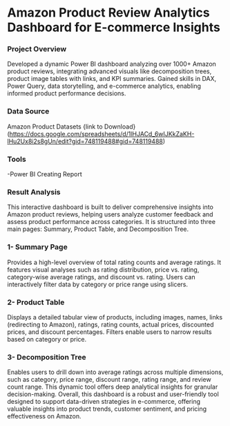 # Amazon Product Review Analytics Dashboard for E-commerce Insights
### Project Overview 
Developed a dynamic Power BI dashboard analyzing over 1000+ Amazon product reviews, integrating advanced visuals like decomposition trees, product image tables with links, and KPI summaries. Gained skills in DAX, Power Query, data storytelling, and e-commerce analytics, enabling informed product performance decisions.
### Data Source
Amazon Product Datasets {link to Download} (https://docs.google.com/spreadsheets/d/1lHJACd_6wIJKkZaKH-lHu2Ux8i2s8gUn/edit?gid=748119488#gid=748119488) 

### Tools 
-Power BI Creating Report 

### Result Analysis 
This interactive dashboard is built to deliver comprehensive insights into Amazon product reviews, helping users analyze customer feedback and assess product performance across categories. It is structured into three main pages: Summary, Product Table, and Decomposition Tree.
### 1- Summary Page
Provides a high-level overview of total rating counts and average ratings. It features visual analyses such as rating distribution, price vs. rating, category-wise average ratings, and discount vs. rating. Users can interactively filter data by category or price range using slicers.
### 2- Product Table
Displays a detailed tabular view of products, including images, names, links (redirecting to Amazon), ratings, rating counts, actual prices, discounted prices, and discount percentages. Filters enable users to narrow results based on category or price.
### 3- Decomposition Tree
Enables users to drill down into average ratings across multiple dimensions, such as category, price range, discount range, rating range, and review count range. This dynamic tool offers deep analytical insights for granular decision-making.
Overall, this dashboard is a robust and user-friendly tool designed to support data-driven strategies in e-commerce, offering valuable insights into product trends, customer sentiment, and pricing effectiveness on Amazon.

